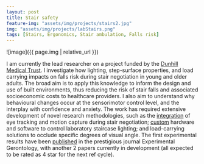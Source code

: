```yaml
---
layout: post
title: Stair safety
feature-img: "assets/img/projects/stairs2.jpg"
img: "assets/img/projects/labStairs.png"
tags: [Stairs, Ergonomics, Stair ambulation, Falls risk]
---
```


![image]({{ page.img | relative_url }})

I am currently the lead researcher on a project funded by the [Dunhill Medical Trust](https://dunhillmedical.org.uk/). 
I investigate how lighting, step-surface properties, and load carrying impacts on falls 
risk during stair negotiation in young and older adults. The broad aim is to apply this knowledge 
to inform the design and use of built environments, thus reducing the risk of stair falls and 
associated socioeconomic costs to healthcare providers. I also aim to understand why behavioural changes 
occur at the sensorimotor control level, and the interplay with confidence and anxiety. The work has 
required extensive development of novel research methodologies, such as the [integration](https://github.com/N-M-T/Pupil-Labs-Vicon-trigger) of eye tracking 
and motion capture during stair negotiation; [custom](https://github.com/N-M-T/LUX_light_dimmer) hardware and software to control laboratory staircase 
lighting; and load-carrying solutions to occlude specific degrees of visual angle. The first experimental 
results have been [published](https://www.sciencedirect.com/science/article/abs/pii/S0531556519306321) 
in the prestigious journal Experimental Gerontology, with another 2 papers currently in development 
(all expected to be rated as 4 star for the next ref cycle). 

